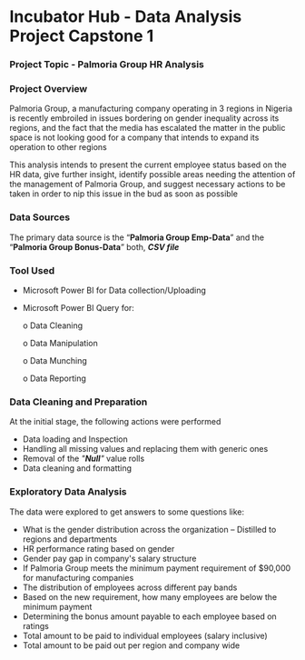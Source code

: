 # Incubator Hub - Data Analysis Project Capstone 1

### Project Topic - Palmoria Group HR Analysis

### Project Overview

Palmoria Group, a manufacturing company operating in 3 regions in Nigeria is recently embroiled in issues bordering on gender inequality across its regions, and the fact that the media has escalated the matter in the public space is not looking good for a company that intends to expand its operation to other regions

This analysis intends to present the current employee status based on the HR data, give further insight, identify possible areas needing the attention of the management of Palmoria Group, and suggest necessary actions to be taken in order to nip this issue in the bud as soon as possible

### Data Sources

The primary data source is the “**Palmoria Group Emp-Data**” and the “**Palmoria Group Bonus-Data**” both, _**CSV file**_

### Tool Used

 -	Microsoft Power BI for Data collection/Uploading
 -	Microsoft Power BI Query for:

  	o	Data Cleaning
  	
  	o	Data Manipulation
  	
  	o	Data Munching
  	
  	o	Data Reporting

### Data Cleaning and Preparation

At the initial stage, the following actions were performed

-  Data loading and Inspection
-  Handling all missing values and replacing them with generic ones
-  Removal of the _"**Null**"_ value rolls
-  Data cleaning and formatting

### Exploratory Data Analysis
    
The data were explored to get answers to some questions like:

 - 	What is the gender distribution across the organization – Distilled to regions and departments
 - 	HR performance rating based on gender
 - 	Gender pay gap in company's salary structure
 - 	If Palmoria Group meets the minimum payment requirement of $90,000 for manufacturing companies
 - 	The distribution of employees across different pay bands
 - 	Based on the new requirement, how many employees are below the minimum payment
 - 	Determining the bonus amount payable to each employee based on ratings
 - 	Total amount to be paid to individual employees (salary inclusive)
 - 	Total amount to be paid out per region and company wide
  
